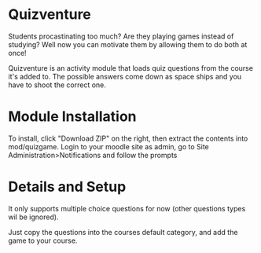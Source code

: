 Quizventure
===========

Students procastinating too much? Are they playing games instead of studying? Well now you can motivate them by allowing them to do both at once!

Quizventure is an activity module that loads quiz questions from the course it's added to.
The possible answers come down as space ships and you have to shoot the correct one.

Module Installation
===================

To install, click "Download ZIP" on the right, then extract the contents into mod/quizgame. Login to your moodle site as admin, go to Site Administration>Notifications and follow the prompts

Details and Setup
=================

It only supports multiple choice questions for now (other questions types wil be ignored).

Just copy the questions into the courses default category, and add the game to your course.

